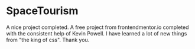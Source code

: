 # SpaceTourism
A nice project completed. A free project from frontendmentor.io completed with the consistent help of Kevin Powell. I have learned a lot of new things from "the king of css".  Thank you.
